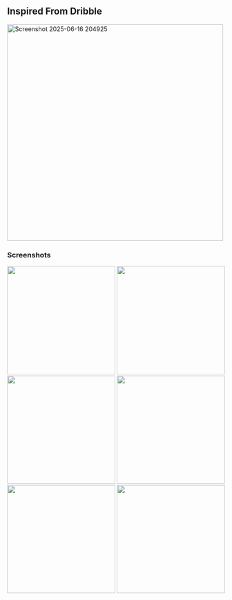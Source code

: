 
## Inspired From Dribble
<img width="500"  alt="Screenshot 2025-06-16 204925" src="https://github.com/user-attachments/assets/e2634234-2e2b-4ead-8560-6972f5b50d24" />

### Screenshots

<p align="baseline">
  <img height="250" src="https://github.com/user-attachments/assets/6a6a5857-923f-41b1-a558-907e77e2202b" />
  <img height="250" src="https://github.com/user-attachments/assets/ab0a8116-ad31-4809-8fb5-3d8d8f96c737" />
  <img height="250" src="https://github.com/user-attachments/assets/1c9d0262-5c9c-4f13-993d-4937cb356ff8" />
  <img height="250" src="https://github.com/user-attachments/assets/dd7210bd-c548-4378-b240-e6accc9acdbf" />
  <img height="250" src="https://github.com/user-attachments/assets/59d987b7-6d27-4c80-9a86-875b12309cf0" />
  <img height="250" src="https://github.com/user-attachments/assets/917daa65-e97a-41e0-9abd-36b8af4cd348" />
</p>

